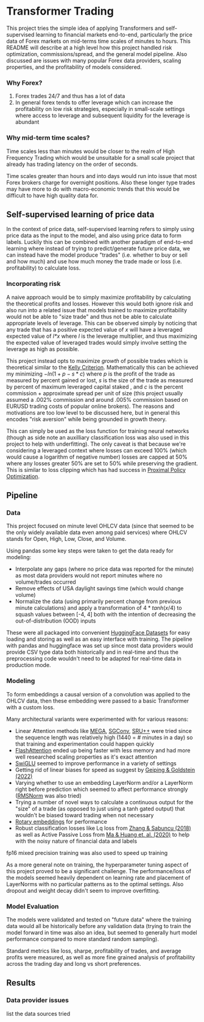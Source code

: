 # Transformer Trading
This project tries the simple idea of applying Transformers and self-supervised learning to financial markets end-to-end, particularly the price data of Forex markets on mid-terms time scales of minutes to hours. This README will describe at a high level how this project handled risk optimization, commissions/spread, and the general model pipeline. Also discussed are issues with many popular Forex data providers, scaling properties, and the profitability of models considered.

### Why Forex?
1. Forex trades 24/7 and thus has a lot of data
2. In general forex tends to offer leverage which can increase the profitability on low risk strategies, especially in small-scale settings where access to leverage and subsequent liquidity for the leverage is abundant

### Why mid-term time scales?
Time scales less than minutes would be closer to the realm of High Frequency Trading which would be unsuitable for a small scale project that already has trading latency on the order of seconds.

Time scales greater than hours and into days would run into issue that most Forex brokers charge for overnight positions. Also these longer type trades may have more to do with macro-economic trends that this would be difficult to have high quality data for.

## Self-supervised learning of price data
In the context of price data, self-supervised learning refers to simply using price data as the input to the model, and also using price data to form labels. Luckily this can be combined with another paradigm of end-to-end learning where instead of trying to predict/generate future price data, we can instead have the model produce "trades" (i.e. whether to buy or sell and how much) and use how much money the trade made or loss (i.e. profitability) to calculate loss.

### Incorporating risk

A naive approach would be to simply maximize profitability by calculating the theoretical profits and losses. However this would both ignore risk and also run into a related issue that models trained to maximize profitability would not be able to "size trade" and thus not be able to calculate appropriate levels of leverage. This can be observed simply by noticing that any trade that has a positive expected value of *x* will have a leveraged expected value of *l\*x* where *l* is the leverage multiplier, and thus maximizing the expected value of leveraged trades would simply involve setting the leverage as high as possible.

This project instead opts to maximize *growth* of possible trades which is  theoretical similar to the [Kelly Criterion](https://en.wikipedia.org/wiki/Kelly_criterion). Mathematically this can be achieved my minimizing $-ln(1+p-s*c)$ where *p* is the profit of the trade as measured by percent gained or lost, *s* is the size of the trade as measured by percent of maximum leveraged capital staked , and *c* is the percent commission + approximate spread per unit of size (this project usually assumed a .002% commission and around .005% commission based on EURUSD trading costs of popular online brokers). The reasons and motivations are too low level to be discussed here, but in general this encodes "risk aversion" while being grounded in growth theory.

This can simply be used as the loss function for training neural networks (though as side note an auxilliary classification loss was also used in this project to help with underfitting). The only caveat is that because we're considering a leveraged context where losses can exceed 100% (which would cause a logarithm of negative number) losses are capped at 50% where any losses greater 50% are set to 50% while preserving the gradient. This is similar to loss clipping which has had success in [Proximal Policy Optimization](https://arxiv.org/abs/1707.06347).

## Pipeline
### Data
This project focused on minute level OHLCV data (since that seemed to be the only widely available data even among paid services) where OHLCV stands for Open, High, Low, Close, and Volume.

Using pandas some key steps were taken to get the data ready for modeling:
- Interpolate any gaps (where no price data was reported for the minute) as most data providers would not report minutes where no volume/trades occurred
- Remove effects of USA daylight savings time (which would change volume)
- Normalize the data (using primarily percent change from previous minute calculations) and  apply a transformation of $4*tanh(x/4)$ to squash values between \[-4, 4\] both with the intention of decreasing the out-of-distribution (OOD) inputs

These were all packaged into convenient [HuggingFace Datasets](https://huggingface.co/docs/datasets/index) for easy loading and storing as well as an easy interface with training. The pipeline with pandas and huggingface was set up since most data providers would provide CSV type data both historically and in real-time and thus the preprocessing code wouldn't need to be adapted for real-time data in production mode.

### Modeling
To form embeddings a causal version of a convolution was applied to the OHLCV data, then these embedding were passed to a basic Transformer with a custom loss.

Many architectural variants were experimented with for various reasons:
- Linear Attention methods like [MEGA](https://arxiv.org/abs/2209.10655), [SGConv](https://arxiv.org/abs/2210.09298), [SRU++](https://arxiv.org/abs/2110.05571) were tried since the sequence length was relatively high (1440 = # minutes in a day) so that training and experimentation could happen quickly
- [FlashAttention](https://arxiv.org/abs/2205.14135) ended up being faster with less memory and had more well researched scaling properties as it's exact attention
- [SwiGLU](https://arxiv.org/abs/2002.05202v1) seemed to improve performance in a variety of settings
- Getting rid of linear biases for speed as suggest by [Geiping & Goldstein (2022)](https://arxiv.org/abs/2002.05202v1)
- Varying whether to use an embedding LayerNorm and/or a LayerNorm right before prediction which seemed to affect performance strongly ([RMSNorm](https://arxiv.org/abs/1910.07467) was also tried)
- Trying a number of novel ways to calculate a continuous output for the "size" of a trade (as opposed to just using a tanh gated output) that wouldn't be biased toward trading when not necessary
- [Rotary embeddings](https://arxiv.org/abs/2104.09864) for performance
- Robust classification losses like Lq loss from [Zhang & Sabuncu (2018)](https://arxiv.org/pdf/1805.07836.pdf) as well as Active Passive Loss from [Ma & Huang et. al. (2020)](https://arxiv.org/abs/2006.13554) to help with the noisy nature of financial data and labels

fp16 mixed precision training was also used to speed up training

As a more general note on training, the hyperparameter tuning aspect of this project proved to be a significant challenge. The performance/loss of the models seemed heavily dependent on learning rate and placement of LayerNorms with no particular patterns as to the optimal settings. Also dropout and weight decay didn't seem to improve overfitting.

### Model Evaluation
The models were validated and tested on "future data" where the training data would all be historically before any validation data (trying to train the model forward in time was also an idea, but seemed to generally hurt model performance compared to more standard random sampling).

Standard metrics like loss, sharpe, profitability of trades, and average profits were measured, as well as more fine grained analysis of profitability across the trading day and long vs short preferences.

## Results

### Data provider issues
list the data sources tried

